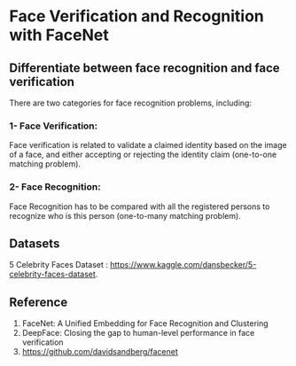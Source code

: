 # Face Verification and Recognition with FaceNet

## Differentiate between face recognition and face verification
There are two categories for face recognition problems, including:

### 1- Face Verification:
Face verification is related to validate a claimed identity based on the image of a face, and either accepting or rejecting the identity claim (one-to-one matching problem).

### 2- Face Recognition: 
Face Recognition has to be compared with all the registered persons to recognize who is this person (one-to-many matching problem). 

## Datasets
5 Celebrity Faces Dataset : https://www.kaggle.com/dansbecker/5-celebrity-faces-dataset.

## Reference
1. FaceNet: A Unified Embedding for Face Recognition and Clustering
2. DeepFace: Closing the gap to human-level performance in face verification
3. https://github.com/davidsandberg/facenet

